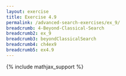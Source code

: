 ```yaml
---
layout: exercise
title: Exercise 4.9
permalink: /advanced-search-exercises/ex_9/
breadcrumb: 4-Beyond-Classical-Search
breadcrumb2: ex_9
breadcrumb3: beyondClassicalSearch
breadcrumb4: ch4ex9
breadcrumb5: ex4.9
---
```


{% include mathjax_support %}



